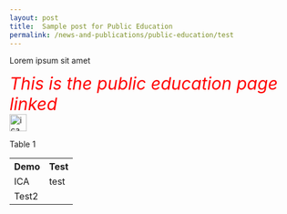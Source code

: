 ```yaml
---
layout: post
title:  Sample post for Public Education
permalink: /news-and-publications/public-education/test
---
```

Lorem ipsum sit amet

<style>
  .TEST{
  
  color:Red;
  Font-size:30px;
  Font-style:italic;
  align:center;
  
  }
  </style>


<div><span class="TEST"> This is the public education page linked </span> </div>

<div>  <img src="{{site.baseurl}}/images/favicon.png" alt="ica logo2" style="height30px; width:30px; align:right;" /> </div>


<p>Table 1</p>
<div> <table>
  <tr>
    <th>Demo</th>
    <th>Test</th> <!-- Table head -->
  </tr>
  <tr>
    <td>ICA</td> 
    <td>test</td>
  </tr>
  <tr>
    <td>Test2</td></tr>
</table></div>

